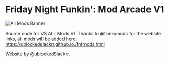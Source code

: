 # Friday Night Funkin': Mod Arcade V1

![All Mods Banner](https://github.com/repositoryrepos/Fnf-Mods/blob/master/bg.png)


Source code for VS ALL Mods V1.
Thanks to @funkymods for the website links, all mods will be added here: https://ublockedslackrr.github.io./fnfmods.html


Website by @ublockedSlackrr.
